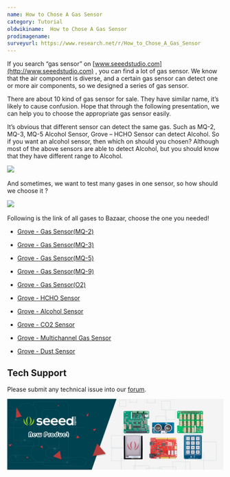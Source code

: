 ```yaml
---
name: How to Chose A Gas Sensor
category: Tutorial
oldwikiname:  How to Chose A Gas Sensor
prodimagename:
surveyurl: https://www.research.net/r/How_to_Chose_A_Gas_Sensor
---
```


If you search “gas sensor” on [www.seeedstudio.com](http://www.seeedstudio.com) , you can find a lot of gas sensor. We know that the air component is diverse, and a certain gas sensor can detect one or more air components, so we designed a series of gas sensor.

There are about 10 kind of gas sensor for sale. They have similar name, it’s likely to cause confusion. Hope that through the following presentation, we can help you to choose the appropriate gas sensor easily.

It’s obvious that different sensor can detect the same gas. Such as MQ-2, MQ-3, MQ-5 Alcohol Sensor, Grove – HCHO Sensor can detect Alcohol. So if you want an alcohol sensor, then which on should you chosen? Although most of the above sensors are able to detect Alcohol, but you should know that they have different range to Alcohol.

![](https://files.seeedstudio.com/wiki/How_to_Chose_A_Gas_Sensor/img/Gas_line_1.png)

And sometimes, we want to test many gases in one sensor, so how should we choose it ?

![](https://files.seeedstudio.com/wiki/How_to_Chose_A_Gas_Sensor/img/Gas_line_2.png)

Following is the link of all gases to Bazaar, choose the one you needed!

*   [Grove - Gas Sensor(MQ-2)](http://www.seeedstudio.com/depot/grove-gas-sensormq2-p-937.html?cPath=25_27)

*   [Grove - Gas Sensor(MQ-3)](http://www.seeedstudio.com/depot/grove-gas-sensormq3-p-1418.html?cPath=25_27)

*   [Grove - Gas Sensor(MQ-5)](http://www.seeedstudio.com/depot/grove-gas-sensormq5-p-938.html?cPath=25_27)

*   [Grove - Gas Sensor(MQ-9)](http://www.seeedstudio.com/depot/grove-gas-sensormq9-p-1419.html?cPath=25_27)

*   [Grove - Gas Sensor(O2)](http://www.seeedstudio.com/depot/grove-gas-sensoro2-p-1541.html?cPath=25_27)

*   [Grove - HCHO Sensor](http://www.seeedstudio.com/depot/grove-hcho-sensor-p-1593.html?cPath=25_27)

*   [Grove - Alcohol Sensor](http://www.seeedstudio.com/depot/grove-alcohol-sensor-p-764.html?cPath=25_27)

*   [Grove - CO2 Sensor](http://www.seeedstudio.com/depot/Grove-CO2-Sensor-p-1863.html)

*   [Grove - Multichannel Gas Sensor](http://www.seeedstudio.com/depot/Grove-Multichannel-Gas-Sensor-p-2502.html)

*   [Grove - Dust Sensor](http://www.seeedstudio.com/depot/Grove-Dust-Sensor-p-1050.html)

## Tech Support
Please submit any technical issue into our [forum](http://forum.seeedstudio.com/). <br /><p style="text-align:center"><a href="https://www.seeedstudio.com/act-4.html?utm_source=wiki&utm_medium=wikibanner&utm_campaign=newproducts" target="_blank"><img src="https://github.com/SeeedDocument/Wiki_Banner/raw/master/new_product.jpg" /></a></p>